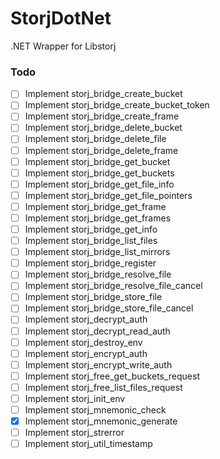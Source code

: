 # StorjDotNet
.NET Wrapper for Libstorj

### Todo
- [ ] Implement storj_bridge_create_bucket
- [ ] Implement storj_bridge_create_bucket_token
- [ ] Implement storj_bridge_create_frame
- [ ] Implement storj_bridge_delete_bucket
- [ ] Implement storj_bridge_delete_file
- [ ] Implement storj_bridge_delete_frame
- [ ] Implement storj_bridge_get_bucket
- [ ] Implement storj_bridge_get_buckets
- [ ] Implement storj_bridge_get_file_info
- [ ] Implement storj_bridge_get_file_pointers
- [ ] Implement storj_bridge_get_frame
- [ ] Implement storj_bridge_get_frames
- [ ] Implement storj_bridge_get_info
- [ ] Implement storj_bridge_list_files
- [ ] Implement storj_bridge_list_mirrors
- [ ] Implement storj_bridge_register
- [ ] Implement storj_bridge_resolve_file
- [ ] Implement storj_bridge_resolve_file_cancel
- [ ] Implement storj_bridge_store_file
- [ ] Implement storj_bridge_store_file_cancel
- [ ] Implement storj_decrypt_auth
- [ ] Implement storj_decrypt_read_auth
- [ ] Implement storj_destroy_env
- [ ] Implement storj_encrypt_auth
- [ ] Implement storj_encrypt_write_auth
- [ ] Implement storj_free_get_buckets_request
- [ ] Implement storj_free_list_files_request
- [ ] Implement storj_init_env
- [ ] Implement storj_mnemonic_check
- [x] Implement storj_mnemonic_generate
- [ ] Implement storj_strerror
- [ ] Implement storj_util_timestamp

